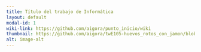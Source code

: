```yaml
---
title: Título del trabajo de Informática
layout: default
modal-id: 1
wiki-link: https://github.com/aigora/punto_inicio/wiki
thumbnail: https://github.com/aigora/twE105-huevos_rotos_con_jamon/blob/master/logo.png?raw=true
alt: image-alt
---
```

